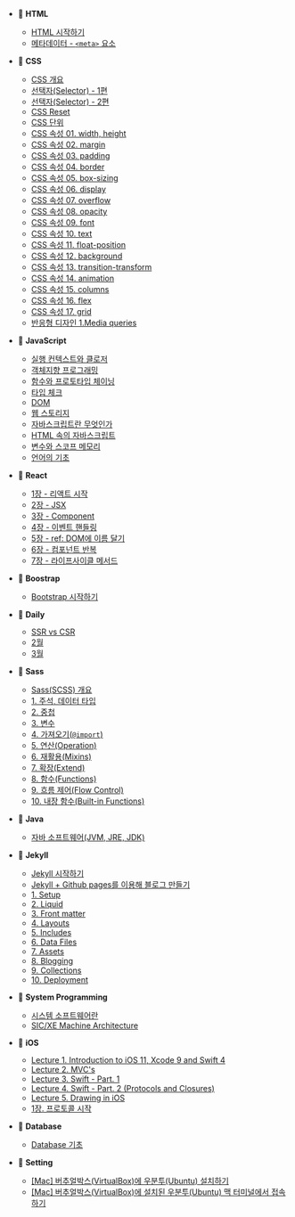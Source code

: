 <!-- docs/_sidebar.md -->

- 📂 **HTML**

  - [HTML 시작하기](/HTML/HTML-getting-started.md)
  - [메타데이터 - `<meta>` 요소](/HTML/Metadata-meta-element.md)

- 📂 **CSS**

  - [CSS 개요](/CSS/Overview.md)
  - [선택자(Selector) - 1편](/CSS/Selector-1.md)
  - [선택자(Selector) - 2편](/CSS/Selector-2.md)
  - [CSS Reset](/CSS/Reset.md)
  - [CSS 단위](/CSS/Units.md)
  - [CSS 속성 01. width, height](/CSS/Property-01-width-height.md)
  - [CSS 속성 02. margin](/CSS/Property-02-margin.md)
  - [CSS 속성 03. padding](/CSS/Property-03-padding.md)
  - [CSS 속성 04. border](/CSS/Property-04-border.md)
  - [CSS 속성 05. box-sizing](/CSS/Property-05-box-sizing.md)
  - [CSS 속성 06. display](/CSS/Property-06-display.md)
  - [CSS 속성 07. overflow](/CSS/Property-07-overflow.md)
  - [CSS 속성 08. opacity](/CSS/Property-08-opacity.md)
  - [CSS 속성 09. font](/CSS/Property-09-font.md)
  - [CSS 속성 10. text](/CSS/Property-10-text.md)
  - [CSS 속성 11. float-position](/CSS/Property-11-float-position.md)
  - [CSS 속성 12. background](/CSS/Property-12-background.md)
  - [CSS 속성 13. transition-transform](/CSS/Property-13-transition-transform.md)
  - [CSS 속성 14. animation](/CSS/Property-14-animation.md)
  - [CSS 속성 15. columns](/CSS/Property-15-columns.md)
  - [CSS 속성 16. flex](/CSS/Property-16-flex.md)
  - [CSS 속성 17. grid](/CSS/Property-17-grid.md)
  - [반응형 디자인 1.Media queries](/CSS/Responsive-design-01-Media-queries.md)

- 📂 **JavaScript**

  - [실행 컨텍스트와 클로저](/JavaScript/Execution-context-and-closure.md)
  - [객체지향 프로그래밍](/JavaScript/Object-oriented-programming.md)
  - [함수와 프로토타입 체이닝](/JavaScript/Function-and-prototype-chaining.md)
  - [타입 체크](/JavaScript/Type-check.md)
  - [DOM](/JavaScript/DOM.md)
  - [웹 스토리지](/JavaScript/Web-Storage.md)
  - [자바스크립트란 무엇인가](/JavaScript/자바스크립트란-무엇인가.md)
  - [HTML 속의 자바스크립트](/JavaScript/HTML-속의-자바스크립트.md)
  - [변수와 스코프 메모리](/JavaScript/변수와-스코프-메모리.md)
  - [언어의 기초](/JavaScript/언어의-기초.md)

- 📂 **React**

  - [1장 - 리액트 시작](/React/01-React-start.md)
  - [2장 - JSX](/React/02-JSX.md)
  - [3장 - Component](/React/03-Component.md)
  - [4장 - 이벤트 핸들링](/React/04-Event-handling.md)
  - [5장 - ref: DOM에 이름 달기](/React/05-ref-DOM.md)
  - [6장 - 컴포넌트 반복](/React/06-Component-iteration.md)
  - [7장 - 라이프사이클 메서드](/React/07-Lifecycle-method.md)

- 📂 **Boostrap**

  - [Bootstrap 시작하기](/Bootstrap/Bootstrap-getting-started.md)

- 📂 **Daily**

  - [SSR vs CSR](/Daily/SSR-vs-CSR.md)
  - [2월](/Daily/2020/02/README.md)
  - [3월](/Daily/2020/03/README.md)

- 📂 **Sass**

  - [Sass(SCSS) 개요](/Sass/Overview.md)
  - [1. 주석, 데이터 타입](/Sass/Syntax-01-comment-data-type.md)
  - [2. 중첩](/Sass/Syntax-02-nesting.md)
  - [3. 변수](/Sass/Syntax-03-variables.md)
  - [4. 가져오기(`@import`)](/Sass/Syntax-04-import.md)
  - [5. 연산(Operation)](/Sass/Syntax-05-operations.md)
  - [6. 재활용(Mixins)](/Sass/Syntax-06-mixins.md)
  - [7. 확장(Extend)](/Sass/Syntax-07-extend.md)
  - [8. 함수(Functions)](/Sass/Syntax-08-functions.md)
  - [9. 흐름 제어(Flow Control)](/Sass/Syntax-09-flow-control.md)
  - [10. 내장 함수(Built-in Functions)](/Sass/Syntax-10-built-in-functions.md)

- 📂 **Java**

  - [자바 소프트웨어(JVM, JRE, JDK)](/Java/JVM-JRE-JDK.md)

- 📂 **Jekyll**

  - [Jekyll 시작하기](/Jekyll/Jekyll-getting-started.md)
  - [Jekyll + Github pages를 이용해 블로그 만들기](/Jekyll/Create-blogs-with-Jekyll-and-Github-pages.md)
  - [1. Setup](/Jekyll/01-Setup.md)
  - [2. Liquid](/Jekyll/02-Liquid.md)
  - [3. Front matter](/Jekyll/03-Front-matter.md)
  - [4. Layouts](/Jekyll/04-Layouts.md)
  - [5. Includes](/Jekyll/05-Includes.md)
  - [6. Data Files](/Jekyll/06-Data-Files.md)
  - [7. Assets](/Jekyll/07-Assets.md)
  - [8. Blogging](/Jekyll/08-Blogging.md)
  - [9. Collections](/Jekyll/09-Collections.md)
  - [10. Deployment](/Jekyll/10-Deployment.md)

- 📂 **System Programming**

  - [시스템 소프트웨어란](/System-programming/01-System-software.md)
  - [SIC/XE Machine Architecture](/System-programming/02-SIC-XE-Machine-Architecture.md)

- 📂 **iOS**

  - [Lecture 1. Introduction to iOS 11, Xcode 9 and Swift 4](/iOS/Lecture-1-Introduction-to-iOS11-Xcode9-and-Swift4.md)
  - [Lecture 2. MVC's](/iOS/Lecture-2-MVC.md)
  - [Lecture 3. Swift - Part. 1](/iOS/Lecture-3-Swift-Part1.md)
  - [Lecture 4. Swift - Part. 2 (Protocols and Closures)](/iOS/Lecture-4-Swift-Part2.md)
  - [Lecture 5. Drawing in iOS](/iOS/Lecture-5-Drawing-in-iOS.md)
  - [1장. 프로토콜 시작](/iOS/Protocol-start.md)

- 📂 **Database**

  - [Database 기초](/Database/Database-basic.md)

- 📂 **Setting**
  - [[Mac] 버추얼박스(VirtualBox)에 우분투(Ubuntu) 설치하기](/Setting/Mac-VirtualBox-Ubuntu-install.md)
  - [[Mac] 버추얼박스(VirtualBox)에 설치된 우분투(Ubuntu) 맥 터미널에서 접속하기](/Setting/Mac-VirtualBox-Ubuntu-ssh.md)
